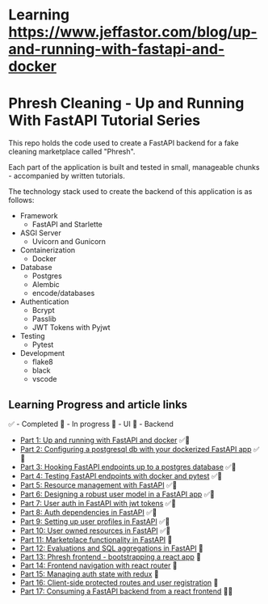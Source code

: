 # Learning https://www.jeffastor.com/blog/up-and-running-with-fastapi-and-docker
# Phresh Cleaning - Up and Running With FastAPI Tutorial Series

This repo holds the code used to create a FastAPI backend for a fake cleaning marketplace called "Phresh".

Each part of the application is built and tested in small, manageable chunks - accompanied by written tutorials.

The technology stack used to create the backend of this application is as follows:

- Framework
    - FastAPI and Starlette
- ASGI Server
    - Uvicorn and Gunicorn
- Containerization
    - Docker
- Database
    - Postgres
    - Alembic
    - encode/databases
- Authentication
    - Bcrypt
    - Passlib
    - JWT Tokens with Pyjwt
- Testing
    - Pytest
- Development
    - flake8
    - black
    - vscode


## Learning Progress and article links

✅ - Completed
🛄 - In progress
📱 - UI
🚂 - Backend

- [Part 1: Up and running with FastAPI and docker](https://www.jeffastor.com/blog/up-and-running-with-fastapi-and-docker) ✅🚂
- [Part 2: Configuring a postgresql db with your dockerized FastAPI app](https://www.jeffastor.com/blog/pairing-a-postgresql-db-with-your-dockerized-fastapi-app) ✅🚂
- [Part 3: Hooking FastAPI endpoints up to a postgres database](https://www.jeffastor.com/blog/hooking-fastapi-endpoints-up-to-a-postgres-database) ✅🚂
- [Part 4: Testing FastAPI endpoints with docker and pytest](https://www.jeffastor.com/blog/testing-fastapi-endpoints-with-docker-and-pytest) ✅🚂
- [Part 5: Resource management with FastAPI](https://www.jeffastor.com/blog/resource-management-with-fastapi) ✅🚂
- [Part 6: Designing a robust user model in a FastAPI app](https://www.jeffastor.com/blog/designing-a-robust-user-model-in-a-fastapi-app) ✅🚂
- [Part 7: User auth in FastAPI with jwt tokens](https://www.jeffastor.com/blog/authenticating-users-in-fastapi-with-jwt-tokens) ✅🚂
- [Part 8: Auth dependencies in FastAPI](https://www.jeffastor.com/blog/authentication-dependencies-in-fastapi) ✅🚂
- [Part 9: Setting up user profiles in FastAPI](https://www.jeffastor.com/blog/setting-up-user-profiles-in-fastapi) ✅🚂
- [Part 10: User owned resources in FastAPI](https://www.jeffastor.com/blog/user-owned-resources-in-fastapi) ✅🚂
- [Part 11: Marketplace functionality in FastAPI](https://www.jeffastor.com/blog/marketplace-functionality-in-fastapi) 🚂
- [Part 12: Evaluations and SQL aggregations in FastAPI](https://www.jeffastor.com/blog/evaluations-and-sql-aggreations-in-fastapi) 🚂
- [Part 13: Phresh frontend - bootstrapping a react app](https://www.jeffastor.com/blog/phresh-frontend-bootstrapping-a-react-app) 📱
- [Part 14: Frontend navigation with react router](https://www.jeffastor.com/blog/frontend-navigation-with-react-router) 📱
- [Part 15: Managing auth state with redux](https://www.jeffastor.com/blog/managing-auth-state-with-redux) 📱
- [Part 16: Client-side protected routes and user registration](https://www.jeffastor.com/blog/client-side-protected-routes-and-user-registration) 📱
- [Part 17: Consuming a FastAPI backend from a react frontend](https://www.jeffastor.com/blog/consuming-a-fastapi-backend-from-a-react-frontend) 🚂📱
